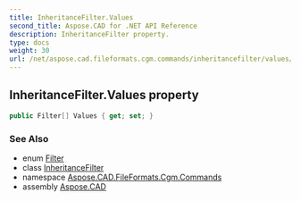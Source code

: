 ```yaml
---
title: InheritanceFilter.Values
second_title: Aspose.CAD for .NET API Reference
description: InheritanceFilter property. 
type: docs
weight: 30
url: /net/aspose.cad.fileformats.cgm.commands/inheritancefilter/values/
---
```

## InheritanceFilter.Values property

```csharp
public Filter[] Values { get; set; }
```

### See Also

* enum [Filter](../../inheritancefilter.filter/)
* class [InheritanceFilter](../)
* namespace [Aspose.CAD.FileFormats.Cgm.Commands](../../inheritancefilter/)
* assembly [Aspose.CAD](../../../)


